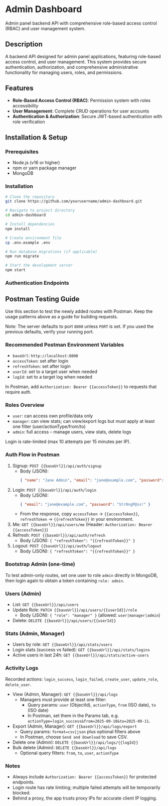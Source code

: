 # Admin Dashboard

Admin panel backend API with comprehensive role-based access control (RBAC) and user management system.

## Description

A backend API designed for admin panel applications, featuring role-based access control, and user management. This system provides secure authentication, authorization, and comprehensive administrative functionality for managing users, roles, and permissions.

## Features

- **Role-Based Access Control (RBAC)**: Permission system with roles accessibility
- **User Management**: Complete CRUD operations for user accounts
- **Authentication & Authorization**: Secure JWT-based authentication with role verification

## Installation & Setup

### Prerequisites
- Node.js (v16 or higher)
- npm or yarn package manager
- MongoDB

### Installation
```bash
# Clone the repository
git clone https://github.com/yourusername/admin-dashboard.git

# Navigate to project directory
cd admin-dashboard

# Install dependencies
npm install

# Create environment file
cp .env.example .env

# Run database migrations (if applicable)
npm run migrate

# Start the development server
npm start
```

### Authentication Endpoints

## Postman Testing Guide

Use this section to test the newly added routes with Postman. Keep the usage patterns above as a guide for building requests.

Note: The server defaults to port `8000` unless `PORT` is set. If you used the previous defaults, verify your running port.

### Recommended Postman Environment Variables

- `baseUrl`: `http://localhost:8000`
- `accessToken`: set after login
- `refreshToken`: set after login
- `userId`: set to a target user when needed
- `logId`: set to a target log when needed

In Postman, add `Authorization: Bearer {{accessToken}}` to requests that require auth.

### Roles Overview

- `user`: can access own profile/data only
- `manager`: can view stats; can view/export logs but must apply at least one filter (user/actionType/from/to)
- `admin`: full access – manage users, view stats, delete logs

Login is rate-limited (max 10 attempts per 15 minutes per IP).

### Auth Flow in Postman

1. Signup: `POST {{baseUrl}}/api/auth/signup`
   - Body (JSON):
     ```json
     { "name": "Jane Admin", "email": "jane@example.com", "password": "Str0ngP@ss!" }
     ```
2. Login: `POST {{baseUrl}}/api/auth/login`
   - Body (JSON):
     ```json
     { "email": "jane@example.com", "password": "Str0ngP@ss!" }
     ```
   - From the response, copy `accessToken` → `{{accessToken}}`, `refreshToken` → `{{refreshToken}}` in your environment.
3. Me: `GET {{baseUrl}}/api/users/me` (Header: `Authorization: Bearer {{accessToken}}`)
4. Refresh: `POST {{baseUrl}}/api/auth/refresh`
   - Body (JSON): `{ "refreshToken": "{{refreshToken}}" }`
5. Logout: `POST {{baseUrl}}/api/auth/logout`
   - Body (JSON): `{ "refreshToken": "{{refreshToken}}" }`

### Bootstrap Admin (one-time)

To test admin-only routes, set one user to role `admin` directly in MongoDB, then login again to obtain a token containing `role: admin`.

### Users (Admin)

- List: `GET {{baseUrl}}/api/users`
- Update Role: `PATCH {{baseUrl}}/api/users/{{userId}}/role`
  - Body (JSON): `{ "role": "manager" }` (allowed: `user|manager|admin`)
- Delete: `DELETE {{baseUrl}}/api/users/{{userId}}`

### Stats (Admin, Manager)

- Users by role: `GET {{baseUrl}}/api/stats/users`
- Login stats (success vs failed): `GET {{baseUrl}}/api/stats/logins`
- Active users in last 24h: `GET {{baseUrl}}/api/stats/active-users`

### Activity Logs

Recorded actions: `login_success`, `login_failed`, `create_user`, `update_role`, `delete_user`.

- View (Admin, Manager): `GET {{baseUrl}}/api/logs`
  - Managers must provide at least one filter:
    - Query params: `user` (ObjectId), `actionType`, `from` (ISO date), `to` (ISO date)
    - In Postman, set them in the Params tab, e.g. `actionType=login_success&from=2025-09-10&to=2025-09-11`.
- Export (Admin, Manager): `GET {{baseUrl}}/api/logs/export`
  - Query params: `format=csv|json` plus optional filters above
  - In Postman, choose `Send and Download` to save CSV.
- Delete one (Admin): `DELETE {{baseUrl}}/api/logs/{{logId}}`
- Bulk delete (Admin): `DELETE {{baseUrl}}/api/logs`
  - Optional query filters: `from`, `to`, `user`, `actionType`

### Notes

- Always include `Authorization: Bearer {{accessToken}}` for protected endpoints.
- Login route has rate limiting; multiple failed attempts will be temporarily blocked.
- Behind a proxy, the app trusts proxy IPs for accurate client IP logging.
